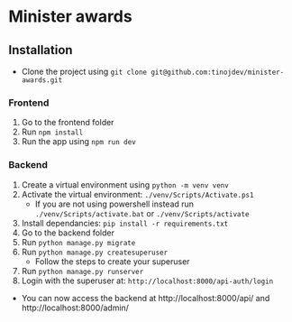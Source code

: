 # Minister awards

## Installation

- Clone the project using `git clone git@github.com:tinojdev/minister-awards.git`

### Frontend

1. Go to the frontend folder
2. Run `npm install`
3. Run the app using `npm run dev`

### Backend

1. Create a virtual environment using `python -m venv venv`
2. Activate the virtual environment: `./venv/Scripts/Activate.ps1`
   - If you are not using powershell instead run `./venv/Scripts/activate.bat` or `./venv/Scripts/activate`
3. Install dependancies: `pip install -r requirements.txt`
4. Go to the backend folder
5. Run `python manage.py migrate`
6. Run `python manage.py createsuperuser`
   - Follow the steps to create your superuser
7. Run `python manage.py runserver`
8. Login with the superuser at: `http://localhost:8000/api-auth/login`

- You can now access the backend at http://localhost:8000/api/ and http://localhost:8000/admin/
